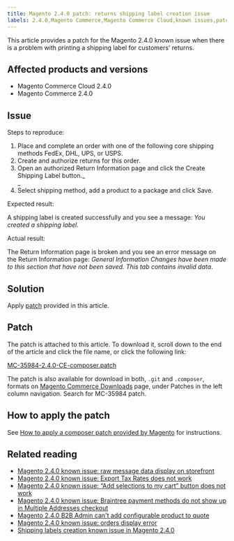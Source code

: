 ```yaml
---
title: Magento 2.4.0 patch: returns shipping label creation issue
labels: 2.4.0,Magento Commerce,Magento Commerce Cloud,known issues,patch,return,shipping label
---
```


This article provides a patch for the Magento 2.4.0 known issue when there is a problem with printing a shipping label for customers’ returns.

## Affected products and versions

* Magento Commerce Cloud 2.4.0
* Magento Commerce 2.4.0

## Issue

Steps to reproduce:

1. Place and complete an order with one of the following core shipping methods FedEx, DHL, UPS, or USPS.
1. Create and authorize returns for this order.
1. Open an authorized Return Information page and click the Create Shipping Label button._  
    _
1. Select shipping method, add a product to a package and click Save. 

Expected result:

A shipping label is created successfully and you see a message: _You created a shipping label._  
  
Actual result:

The Return Information page is broken and you see an error message on the Return Information page: _General Information Changes have been made to this section that have not been saved. This tab contains invalid data_. 

## Solution

Apply [patch](assets/MC-35984-2.4.0-CE-composer.patch) provided in this article.

## Patch

The patch is attached to this article. To download it, scroll down to the end of the article and click the file name, or click the following link:

[MC-35984-2.4.0-CE-composer.patch](assets/MC-35984-2.4.0-CE-composer.patch)

The patch is also available for download in both, `` .git `` and `` .composer ``, formats on [Magento Commerce Downloads](https://magento.com/tech-resources/download) page, under Patches in the left column navigation. Search for MC-35984 patch. 

## How to apply the patch

See [How to apply a composer patch provided by Magento](https://support.magento.com/hc/en-us/articles/360028367731) for instructions.

## Related reading

* [Magento 2.4.0 known issue: raw message data display on storefront](https://support.magento.com/hc/en-us/articles/360045804332)
* [Magento 2.4.0 known issue: Export Tax Rates does not work](https://support.magento.com/hc/en-us/articles/360045850032)
* [Magento 2.4.0 known issue: “Add selections to my cart” button does not work](https://support.magento.com/hc/en-us/articles/360045838312)
* [Magento 2.4.0 known issue: Braintree payment methods do not show up in Multiple Addresses checkout](https://support.magento.com/hc/en-us/articles/360046354992)
* [Magento 2.4.0 B2B Admin can't add configurable product to quote](https://support.magento.com/hc/en-us/articles/360046801971-Magento-2-4-0-known-issue-B2B-Admin-cannot-add-a-configurable-product-to-a-quote)
* [Magento 2.4.0 known issue: orders display error](https://support.magento.com/hc/en-us/articles/360046802271-Magento-2-4-0-known-issue-orders-display-error)
* [Shipping labels creation known issue in Magento 2.4.0](https://support.magento.com/hc/en-us/articles/360046750171-Shipping-labels-creation-known-issue-in-Magento-2-4-0)